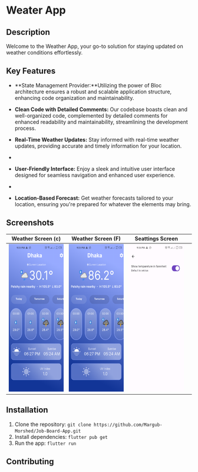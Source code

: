 # Weater App

## Description
Welcome to the Weather App, your go-to solution for staying updated on weather conditions effortlessly.

## Key Features
- **State Management Provider:**Utilizing the power of Bloc architecture ensures a robust and scalable application structure, enhancing code organization and maintainability.

- **Clean Code with Detailed Comments:** Our codebase boasts clean and well-organized code, complemented by detailed comments for enhanced readability and maintainability, streamlining the development process.

- **Real-Time Weather Updates:** Stay informed with real-time weather updates, providing accurate and timely information for your location.
-
- **User-Friendly Interface:**  Enjoy a sleek and intuitive user interface designed for seamless navigation and enhanced user experience.
-
- **Location-Based Forecast:** Get weather forecasts tailored to your location, ensuring you're prepared for whatever the elements may bring.


## Screenshots

|                                 Weather Screen (c)               |         Weather Screen (F)                                  |                   Seattings Screen                                  |                                |
|:--------------------------------------------------------------:|:--------------------------------------------------------------:|:--------------------------------------------------------------:|:--------------------------------------------------------------:|
| <img src="assets/screenshots/1.png" height="400" width="auto"> | <img src="assets/screenshots/2.png" height="400" width="auto"> | <img src="assets/screenshots/3.png" height="400" width="auto"> |



## Installation
1. Clone the repository: `git clone https://github.com/Margub-Morshed/Job-Board-App.git`
2. Install dependencies: `flutter pub get`
3. Run the app: `flutter run`

## Contributing
